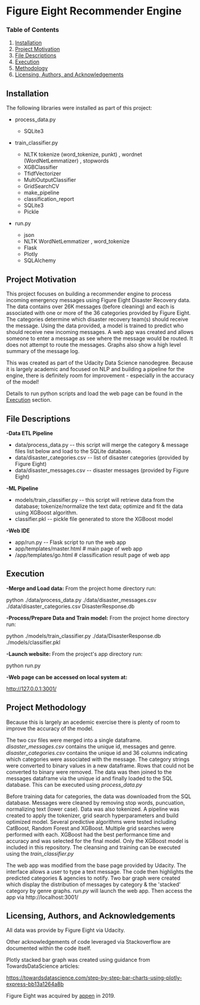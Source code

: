 # Figure Eight Recommender Engine

### Table of Contents

1. [Installation](#installation)
2. [Project Motivation](#motivation)
3. [File Descriptions](#files)
4. [Execution](#execution)
5. [Methodology](#results)
6. [Licensing, Authors, and Acknowledgements](#licensing)

## Installation <a name="installation"></a>

The following libraries were installed as part of this project:
 - process_data.py
   - SQLite3
        
- train_classifier.py 
  - NLTK tokenize (word_tokenize, punkt) , wordnet (WordNetLemmatizer) , stopwords 
  - XGBClassifier  
  - TfidfVectorizer
  - MultiOutputClassifier
  - GridSearchCV
  - make_pipeline
  - classification_report 
  - SQLite3
  - Pickle

- run.py
  -  json
  -  NLTK WordNetLemmatizer , word_tokenize
  -  Flask
  -  Plotly
  -  SQLAlchemy


        
## Project Motivation <a name="motivation"></a>
  
This project focuses on building a recommender engine to process incoming emergency messages using Figure Eight Disaster Recovery data. The data contains over 26K messages (before cleaning) and each is associated with one or more of the 36 categories provided by Figure Eight. The categories determine which disaster recovery team(s) should receive the message. Using the data provided, a model is trained to predict who should receive new incoming messages. A web app was created and allows someone to enter a message as see where the message would be routed. It does not attempt to route the messages. Graphs also show a high level summary of the message log.

This was created as part of the Udacity Data Science nanodegree. Because it is largely academic and focused on NLP and building a pipeline for the engine, there is definitely room for improvement - especially in the accuracy of the model! 
  
Details to run python scripts and load the web page can be found in the [Execution](#execution) section. 

 
## File Descriptions <a name="files"></a>
**-Data ETL Pipeline**
 - data/process_data.py -- this script will merge the category & message files list below and load to the SQLite database.
 - data/disaster_categories.csv  -- list of disaster categories (provided by Figure Eight)
 - data/disaster_messages.csv  -- disaster messages (provided by Figure Eight)
 
**-ML Pipeline**
- models/train_classifier.py -- this script will retrieve data from the database; tokenize/normalize the text data; optimize and fit the data using XGBoost algorithm. 
- classifier.pkl -- pickle file generated to store the XGBoost model


**-Web IDE**
 - app/run.py -- Flask script to run the web app
 - app/templates/master.html  # main page of web app
 - /app/templates/go.html  # classification result page of web app

## Execution <a name = "execution"></a>
**-Merge and Load data:**
From the project home directory run:

python ./data/process_data.py ./data/disaster_messages.csv ./data/disaster_categories.csv DisasterResponse.db

**-Process/Prepare Data and Train model:**
From the project home directory run:

python ./models/train_classifier.py ./data/DisasterResponse.db ./models/classifier.pkl

**-Launch website:**
From the project's app directory run:

python run.py

**-Web page can be accessed on local system at:**

http://127.0.0.1:3001/


## Project Methodology <a name="results"></a>

Because this is largely an acedemic exercise there is plenty of room to improve the accuracy of the model. 

The two csv files were merged into a single dataframe.  *disaster_messages.csv* contains the unique id, messages and genre.  *disaster_categories.csv* contains the unique id and 36 columns indicating which categories were associated with the message. The category strings were converted to binary values in a new dataframe. Rows that could not be converted to binary were removed. The data was then joined to the messages dataframe via the unique id and finally loaded to the SQL database. This can be executed using *process_data.py*

Before training data for categories, the data was downloaded from the SQL database. Messages were cleaned by removing stop words, puncuation, normalizing text (lower case). Data was also tokenized. A pipeline was created to apply the tokenizer, grid search hyperparameters and build optimized model. Several predictive algorithms were tested including CatBoost, Random Forest and XGBoost. Multiple grid searches were performed with each. XGBoost had the best performance time and accuracy and was selected for the final model. Only the XGBoost model is included in this repository. The cleansing and training can be executed using the *train_classifier.py*

The web app was modified from the base page provided by Udacity. The interface allows a user to type a text message.  The code then highlights the predicted categories & agencies to notify. Two bar graph were created which display the distribution of messages by category & the 'stacked' category by genre graphs.  *run.py* will launch the web app. Then access the app via http://localhost:3001/


## Licensing, Authors, and Acknowledgements <a name="licensing"></a>
All data was provide by Figure Eight via Udacity. 

Other acknowledgements of code leveraged via Stackoverflow are documented within the code itself. 

Plotly stacked bar graph was created using guidance from TowardsDataScience articles:

https://towardsdatascience.com/step-by-step-bar-charts-using-plotly-express-bb13a1264a8b

Figure Eight was acquired by [appen](https://appen.com/) in 2019.
